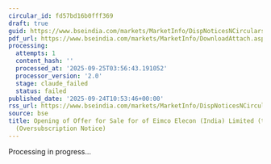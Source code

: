 ```yaml
---
circular_id: fd57bd16b0fff369
draft: true
guid: https://www.bseindia.com/markets/MarketInfo/DispNoticesNCirculars.aspx?Noticeid={CA331833-AE28-4971-B674-02697D30AB00}&noticeno=20250924-16&dt=09/24/2025&icount=16&totcount=75&flag=0
pdf_url: https://www.bseindia.com/markets/MarketInfo/DownloadAttach.aspx?id=20250924-16&attachedId=c64ca8f2-a1c3-4e53-83bc-81aa175b99f2
processing:
  attempts: 1
  content_hash: ''
  processed_at: '2025-09-25T03:56:43.191052'
  processor_version: '2.0'
  stage: claude_failed
  status: failed
published_date: '2025-09-24T10:53:46+00:00'
rss_url: https://www.bseindia.com/markets/MarketInfo/DispNoticesNCirculars.aspx?Noticeid={CA331833-AE28-4971-B674-02697D30AB00}&noticeno=20250924-16&dt=09/24/2025&icount=16&totcount=75&flag=0
source: bse
title: Opening of Offer for Sale for of Eimco Elecon (India) Limited (the “Company”)
  (Oversubscription Notice)
---
```


Processing in progress...